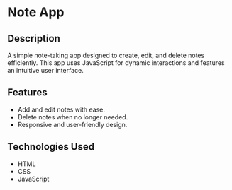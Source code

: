 # Note App

## Description

A simple note-taking app designed to create, edit, and delete notes efficiently. This app uses JavaScript for dynamic interactions and features an intuitive user interface.

## Features

- Add and edit notes with ease.
- Delete notes when no longer needed.
- Responsive and user-friendly design.

## Technologies Used

- HTML
- CSS
- JavaScript
